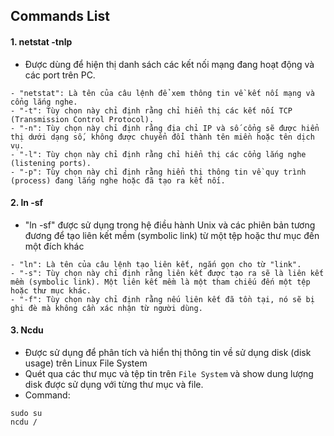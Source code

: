 ## Commands List
#### 1. netstat -tnlp
- Được dùng để hiện thị danh sách các kết nối mạng đang hoạt động và các port trên PC.
```
- "netstat": Là tên của câu lệnh để xem thông tin về kết nối mạng và cổng lắng nghe.
- "-t": Tùy chọn này chỉ định rằng chỉ hiển thị các kết nối TCP (Transmission Control Protocol).
- "-n": Tùy chọn này chỉ định rằng địa chỉ IP và số cổng sẽ được hiển thị dưới dạng số, không được chuyển đổi thành tên miền hoặc tên dịch vụ.
- "-l": Tùy chọn này chỉ định rằng chỉ hiển thị các cổng lắng nghe (listening ports).
- "-p": Tùy chọn này chỉ định rằng hiển thị thông tin về quy trình (process) đang lắng nghe hoặc đã tạo ra kết nối.
```
#### 2. ln -sf
- "ln -sf" được sử dụng trong hệ điều hành Unix và các phiên bản tương đương để tạo liên kết mềm (symbolic link) từ một tệp hoặc thư mục đến một đích khác
```
- "ln": Là tên của câu lệnh tạo liên kết, ngắn gọn cho từ "link".
- "-s": Tùy chọn này chỉ định rằng liên kết được tạo ra sẽ là liên kết mềm (symbolic link). Một liên kết mềm là một tham chiếu đến một tệp hoặc thư mục khác.
- "-f": Tùy chọn này chỉ định rằng nếu liên kết đã tồn tại, nó sẽ bị ghi đè mà không cần xác nhận từ người dùng.
```

#### 3. Ncdu
- Được sử dụng để phân tích và hiển thị thông tin về sử dụng disk (disk usage) trên Linux File System
- Quét qua các thư mục và tệp tin trên `File System` và show dung lượng disk được sử dụng với từng thư mục và file.
- Command: 
```
sudo su
ncdu /
```